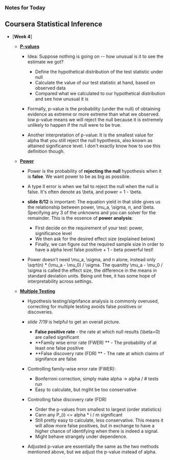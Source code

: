 ### Notes for Today

## Coursera Statistical Inference

* [**Week 4**]
	* [**P-values**](http://bcaffo.github.io/courses/06_StatisticalInference/03_03_pValues/#1)
		
		* Idea: Suppose nothing is going on -- how unusual is it to see the estimate we got?
			* Define the hypothetical distribution of the test statistic under null
			* Calculate the value of our test statistic at hand, based on observed data
			* Compared what we calculated to our hypothetical distribution and see how unusual it is

		* Formally, p-value is the probability (under the null) of obtaining evidence as extreme or more extreme than what we observed. low p-value means we will reject the null because it is extremely unlikely to happen if the null were to be true.

		* Another interpretation of p-value: It is the smallest value for alpha that you still reject the null hypothesis, also known as attained significance level. I don't exactly know how to use this definition though.

	* [**Power**](http://bcaffo.github.io/courses/06_StatisticalInference/03_04_Power/#1)
		
		* Power is the probability of **rejecting the null** hypothesis when it is **false**. We want power to be as big as possible.

		* A type II error is when we fail to reject the null when the null is false. It's often denote as \beta, and power = 1 - \beta.

		* **slide 8/12** is important: The equation yield in that slide gives us the relationship between power, \mu_a, \sigma, n, and \beta. Specifying any 3 of the unknowns and you can solver for the remainder. This is the essence of **power analysis**:
			* First decide on the requirement of your test: power, significance level
			* We then ask for the desired effect size (explained below)
			* Finally, we can figure out the required sample size in order to have a alpha level false positive + 1 - beta powerful test!

		* Power doesn't need \mu_a, \sigma, and n alone, instead only \sqrt(n) * (\mu_a - \mu_0) / \sigma. The quanitty \mu_a - \mu_0 / \sigma is called the effect size, the difference in the means in standard deviation units. Being unit free, it has some hope of interpretability across settings.

	* [**Multiple Testing**](http://bcaffo.github.io/courses/06_StatisticalInference/03_05_MultipleTesting/#1)
		* Hypothesis testing/signifance analysis is commonly overused, correcting for multiple testing avoids false positives or discoveries.

		* _slide 7/19_ is helpful to get an overall picture. 
			* **False positive rate** - the rate at which null results (\beta=0) are called significant
			* **Family wise error rate (FWER) ** - The probability of at least one false positive
			* **False discovery rate (FDR) ** - The rate at which claims of signifance are false

		* Controlling family-wise error rate (FWER):
			* Bonferroni correction, simply make alpha -> alpha / # tests run
			* Easy to calculate, but mgiht be too conservative

		* Controlling false discovery rate (FDR)
			* Order the p-values from smallest to largest (order statistics)
			* Cann any P_(i) <= alpha * i / m significant
			* Still pretty easy to calculate, less conservative. This means it will allow more false positives, but in exchange to have a higher chance of identifying when there is indeed a signal.
			* Might behave strangely under dependence.

		* Adjusted p-value are essentially the same as the two methods mentioned above, but we adjust the p-value instead of alpha.

